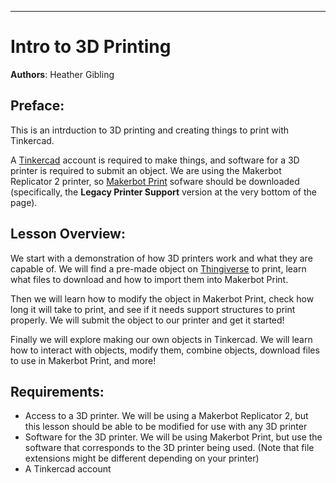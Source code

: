---
# Intro to 3D Printing

**Authors**: Heather Gibling

## Preface: ##

This is an intrduction to 3D printing and creating things to print with Tinkercad.

A [Tinkercad](https://www.tinkercad.com) account is required to make things, and software for a 3D printer is required to submit an object. We are using the Makerbot Replicator 2 printer, so [Makerbot Print](https://www.makerbot.com/3d-printers/apps/makerbot-print/download/) sofware should be downloaded (specifically, the **Legacy Printer Support** version at the very bottom of the page).

## Lesson Overview: ##

We start with a demonstration of how 3D printers work and what they are capable of. We will find a pre-made object on [Thingiverse](https://www.thingiverse.com/) to print, learn what files to download and how to import them into Makerbot Print.

Then we will learn how to modify the object in Makerbot Print, check how long it will take to print, and see if it needs support structures to print properly. We will submit the object to our printer and get it started!

Finally we will explore making our own objects in Tinkercad. We will learn how to interact with objects, modify them, combine objects, download files to use in Makerbot Print, and more!

## Requirements: ##

* Access to a 3D printer. We will be using a Makerbot Replicator 2, but this lesson should be able to be modified for use with any 3D printer
* Software for the 3D printer. We will be using Makerbot Print, but use the software that corresponds to the 3D printer being used. (Note that file extensions might be different depending on your printer)
* A Tinkercad account
